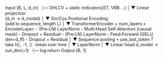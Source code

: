 Input  [B, L, d_in]  〈— OHLCV + static indicators(ST, VRB ...)
   │
   ▼
Linear projection  
(d_in → d_model)
   │
   ▼
Sin/Cos Positional Encoding  
(add to sequence, length L)
   │
   ▼
TransformerEncoder × num_layers
   • EncoderLayer:
     - (Pre‑LN) LayerNorm
     - Multi‑Head Self‑Attention  (causal mask)
     - Dropout + Residual
     - (Pre‑LN) LayerNorm
     - Feed‑Forward (GELU, dim=d_ff)
     - Dropout + Residual
   │
   ▼
Sequence pooling
   • use_last_token ? take h[:, -1, :] : mean over time
   │
   ▼
LayerNorm
   │
   ▼
Linear head  d_model → out_dim(=1)   〈— log‑return
Output  [B, 1]
